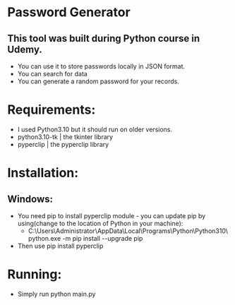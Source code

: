 # Password Generator
## This tool was built during Python course in Udemy.
* You can use it to store passwords locally in JSON format.
* You can search for data
* You can generate a random password for your records.

# Requirements:
* I used Python3.10 but it should run on older versions.
* python3.10-tk   | the tkinter library
* pyperclip       | the pyperclip library

# Installation:
## Windows:
* You need pip to install pyperclip module - you can update pip by using(change to the location of Python in your machine):
  * C:\Users\Administrator\AppData\Local\Programs\Python\Python310\python.exe -m pip install --upgrade pip
* Then use pip install pyperclip

# Running:
* Simply run python main.py

